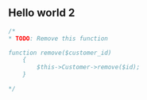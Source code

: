 

## Hello world 2

```javascript
/*
* TODO: Remove this function

function remove($customer_id)
    {
        $this->Customer->remove($id);
    }

*/
```
